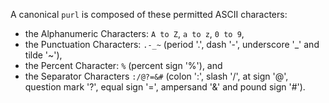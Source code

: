 
A canonical `purl` is composed of these permitted ASCII characters:

-   the Alphanumeric Characters: `A to Z`, `a to z`, `0 to 9`,
-   the Punctuation Characters: `.-_~` (period \'.\', dash \'-\',
    underscore \'\_\' and tilde \'\~\'),
-   the Percent Character: `%` (percent sign \'%\'), and
-   the Separator Characters `:/@?=&#` (colon \':\', slash \'/\', at
    sign \'@\', question mark \'?\', equal sign \'=\', ampersand \'&\'
    and pound sign \'#\').

